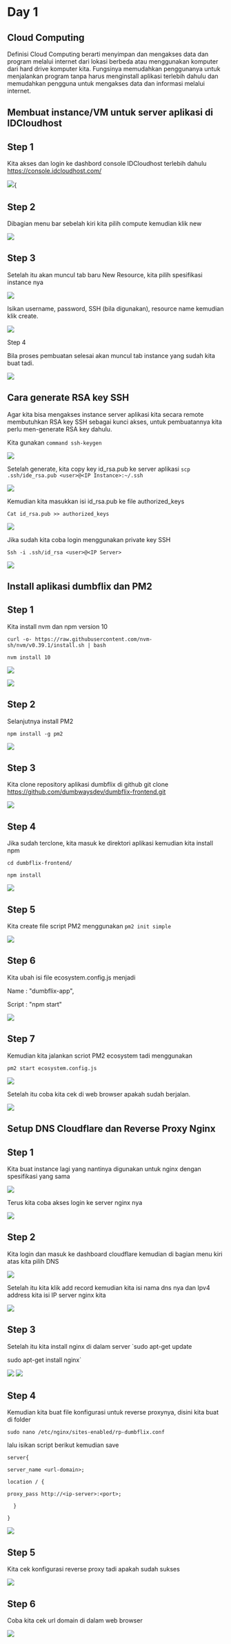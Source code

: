 # Day 1

## Cloud Computing

Definisi Cloud Computing berarti menyimpan dan mengakses data dan
program melalui internet dari lokasi berbeda atau menggunakan komputer
dari hard drive komputer kita. Fungsinya memudahkan penggunanya untuk
menjalankan program tanpa harus menginstall aplikasi terlebih dahulu dan
memudahkan pengguna untuk mengakses data dan informasi melalui internet.

## Membuat instance/VM untuk server aplikasi di IDCloudhost

## Step 1

Kita akses dan login ke dashbord console IDCloudhost terlebih dahulu
<https://console.idcloudhost.com/>

![](./images/media/image1.png){

## Step 2

Dibagian menu bar sebelah kiri kita pilih compute kemudian klik new

![](./images/media/image2.png)

## Step 3

Setelah itu akan muncul tab baru New Resource, kita pilih spesifikasi
instance nya

![](./images/media/image3.png)

Isikan username, password, SSH (bila digunakan), resource name kemudian
klik create.

![](./images/media/image4.png)

Step 4

Bila proses pembuatan selesai akan muncul tab instance yang sudah kita
buat tadi.

![](./images/media/image5.png)

## Cara generate RSA key SSH

Agar kita bisa mengakses instance server aplikasi kita secara remote
membutuhkan RSA key SSH sebagai kunci akses, untuk pembuatannya kita
perlu men-generate RSA key dahulu.

Kita gunakan `command ssh-keygen`

![](./images/media/image6.png)

Setelah generate, kita copy key id_rsa.pub ke server aplikasi `scp
.ssh/ide_rsa.pub <user>@<IP Instance>:~/.ssh`

![](./images/media/image7.png)

Kemudian kita masukkan isi id_rsa.pub ke file authorized_keys

`Cat id_rsa.pub >> authorized_keys`

![](./images/media/image8.png)

Jika sudah kita coba login menggunakan private key SSH

`Ssh -i .ssh/id_rsa <user>@<IP Server>`

![](./images/media/image9.png)

## Install aplikasi dumbflix dan PM2

## Step 1

Kita install nvm dan npm version 10

`curl -o- https://raw.githubusercontent.com/nvm-sh/nvm/v0.39.1/install.sh
| bash`

`nvm install 10`

![](./images/media/image10.png)

![](./images/media/image11.png)

## Step 2

Selanjutnya install PM2

`npm install -g pm2`

![](./images/media/image12.png)

## Step 3

Kita clone repository aplikasi dumbflix di github git clone
https://github.com/dumbwaysdev/dumbflix-frontend.git

![](./images/media/image13.png)

## Step 4

Jika sudah terclone, kita masuk ke direktori aplikasi kemudian kita
install npm

`cd dumbflix-frontend/`

`npm install`

![](./images/media/image14.png)

## Step 5

Kita create file script PM2 menggunakan `pm2 init simple`

![](./images/media/image15.png)

## Step 6

Kita ubah isi file ecosystem.config.js menjadi

Name : "dumbflix-app",

Script : "npm start"

![](./images/media/image16.png)

## Step 7

Kemudian kita jalankan scriot PM2 ecosystem tadi menggunakan

`pm2 start ecosystem.config.js`

![](./images/media/image17.png)

Setelah itu coba kita cek di web browser apakah sudah berjalan.

![](./images/media/image18.png)

## Setup DNS Cloudflare dan Reverse Proxy Nginx

## Step 1

Kita buat instance lagi yang nantinya digunakan untuk nginx dengan
spesifikasi yang sama

![](./images/media/image19.png)

Terus kita coba akses login ke server nginx nya

![](./images/media/image20.png)

## Step 2

Kita login dan masuk ke dashboard cloudflare kemudian di bagian menu
kiri atas kita pilih DNS

![](./images/media/image21.png)

Setelah itu kita klik add record kemudian kita isi nama dns nya dan Ipv4
address kita isi IP server nginx kita

![](./images/media/image22.png)

## Step 3

Setelah itu kita install nginx di dalam server `sudo apt-get update

sudo apt-get install nginx`

![](./images/media/image23.png)
![](./images/media/image24.png)

## Step 4

Kemudian kita buat file konfigurasi untuk reverse proxynya, disini kita
buat di folder

`sudo nano /etc/nginx/sites-enabled/rp-dumbflix.conf`

lalu isikan script berikut kemudian save

```
server{

server_name <url-domain>;

location / {

proxy_pass http://<ip-server>:<port>;

  }

}
```

![](./images/media/image25.png)

## Step 5

Kita cek konfigurasi reverse proxy tadi apakah sudah sukses

![](./images/media/image26.png)

## Step 6

Coba kita cek url domain di dalam web browser

![](./images/media/image27.png)
